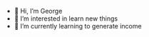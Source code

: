 - 👋 Hi, I’m George
- 👀 I’m interested in learn new things
- 🌱 I’m currently learning to generate income 

<!---
SP6opo/SP6opo is a ✨ special ✨ repository because its `README.md` (this file) appears on your GitHub profile.
You can click the Preview link to take a look at your changes.
--->
